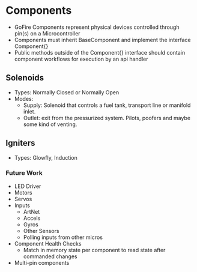 # Components
  - GoFire Components represent physical devices controlled through pin(s) on a Microcontroller
  - Components must inherit BaseComponent and implement the interface Component{}
  - Public methods outside of the Component{} interface should contain component workflows for execution by an api handler

## Solenoids
  - Types: Normally Closed or Normally Open
  - Modes:
    - Supply: Solenoid that controls a fuel tank, transport line or manifold inlet.
    - Outlet: exit from the pressurized system. Pilots, poofers and maybe some kind of venting. 

## Igniters
  - Types: Glowfly, Induction
  
### Future Work
- LED Driver
- Motors 
- Servos
- Inputs
  - ArtNet
  - Accels
  - Gyros
  - Other Sensors
  - Polling inputs from other micros
- Component Health Checks
  - Match in memory state per component to read state after commanded changes
- Multi-pin components